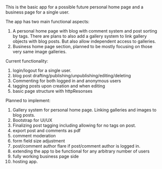 This is the basic app for a possible future personal home page and a business
page for a single user.

The app has two main functional aspects:
1. A personal home page with blog with comment system and post sorting by
tags. There are plans to also add a gallery system to link gallery objects
with blog posts. But also allow independent access to galleries.
2. Business home page section, planned to be mostly focusing on those very
same image galleries.

Current functionality:
1. login/logout for a single user.
2. blog post drafting/publishing/unpublishing/editing/deleting
3. Commenting for both logged in and anonymous users
4. tagging posts upon creation and when editing
5. basic page structure with httpResonses

Planned to implement:
1. Gallery system for personal home page. Linking galleries and images to
blog posts.
2. Bootstrap for UI/UX
3. Finalizing post tagging including allowing for no tags on post.
4. export post and comments  as pdf
5. comment moderation
6. form field size adjustment
7. post/comment author flare if post/comment author is logged in.
8. extending the app to be functional for any arbitrary number of users
9. fully working business page side
10. hosting app.

